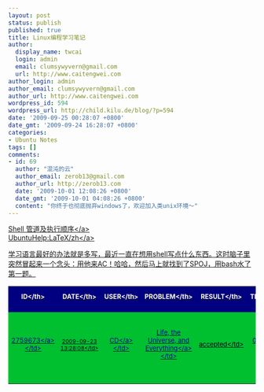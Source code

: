 ```yaml
---
layout: post
status: publish
published: true
title: Linux编程学习笔记
author:
  display_name: twcai
  login: admin
  email: clumsywyvern@gmail.com
  url: http://www.caitengwei.com
author_login: admin
author_email: clumsywyvern@gmail.com
author_url: http://www.caitengwei.com
wordpress_id: 594
wordpress_url: http://child.kilu.de/blog/?p=594
date: '2009-09-25 00:28:07 +0800'
date_gmt: '2009-09-24 16:28:07 +0800'
categories:
- Ubuntu Notes
tags: []
comments:
- id: 69
  author: "混沌的云"
  author_email: zerob13@gmail.com
  author_url: http://zerob13.com
  date: '2009-10-01 12:08:26 +0800'
  date_gmt: '2009-10-01 04:08:26 +0800'
  content: "你终于也彻底抛弃windows了，欢迎加入类unix环境～"
---
```

<p><a href="http:&#47;&#47;www.sanotes.net&#47;html&#47;y2008&#47;135.html" target="_blank">Shell 管道及执行顺序<&#47;a><br />
<a href="http:&#47;&#47;wiki.ubuntu.org.cn&#47;index.php?title=UbuntuHelp:LaTeX&#47;zh&amp;variant=zh-cn" target="_blank">UbuntuHelp:LaTeX&#47;zh<&#47;a></p>
<p>学习语言最好的办法就是多写，最近一直在想用shell写点什么东西。这时脑子里突然冒起来一个念头：用他来AC！哈哈，然后马上就找到了SPOJ，用bash水了第一题。</p>
<table style="color: #000020; text-align: center; vertical-align: top; border: 0px initial initial;" border="0" width="100%">
<tbody>
<tr style="background-color: #000080; color: #ffffdd;">
<th style="font-size: 13px; background-image: url(https:&#47;&#47;www.spoj.pl&#47;gfx&#47;sulcorner.png); background-position: 0% 0%; background-repeat: no-repeat no-repeat; border: 0px initial initial;" width="7%">ID<&#47;th></p>
<th style="font-size: 13px; border: 0px initial initial;" width="12%">DATE<&#47;th></p>
<th style="font-size: 13px; border: 0px initial initial;" width="20%">USER<&#47;th></p>
<th style="font-size: 13px; border: 0px initial initial;" width="22%">PROBLEM<&#47;th></p>
<th style="font-size: 13px; border: 0px initial initial;" width="16%">RESULT<&#47;th></p>
<th style="font-size: 13px; border: 0px initial initial;" width="6%">TIME<&#47;th></p>
<th style="font-size: 13px; border: 0px initial initial;" width="6%">MEM<&#47;th></p>
<th style="font-size: 13px; background-image: url(https:&#47;&#47;www.spoj.pl&#47;gfx&#47;surcorner.png); background-position: 100% 0%; background-repeat: no-repeat no-repeat; border: 0px initial initial;" width="8%">LANG<&#47;th><br />
<&#47;tr></p>
<tr style="background-color: #00c030;">
<td style="font-size: 13px; border: 0px initial initial;"><a style="text-decoration: none; color: #0000a0;" title="View source code." href="&#47;files&#47;src&#47;2759673&#47;">2759673<&#47;a><&#47;td></p>
<td style="font-size: 11px; border: 0px initial initial;">2009-09-23 13:28:08<&#47;td></p>
<td style="font-size: 13px; border: 0px initial initial;"><a style="text-decoration: none; color: #0000a0;" title="caitengwei" href="&#47;users&#47;caitengwei&#47;">CD<&#47;a><&#47;td></p>
<td style="font-size: 13px; border: 0px initial initial;"><a style="text-decoration: none; color: #0000a0;" title="TEST" href="&#47;problems&#47;TEST&#47;">Life, the Universe, and Everything<&#47;a><&#47;td></p>
<td id="statusres_2759673" style="font-size: 13px; border: 0px initial initial;">accepted<&#47;td></p>
<td id="statustime_2759673" style="font-size: 13px; border: 0px initial initial;"><a style="text-decoration: none; color: #0000a0;" title="See the best solutions" href="&#47;ranks&#47;TEST&#47;">0.00<&#47;a><&#47;td></p>
<td id="statusmem_2759673" style="font-size: 13px; border: 0px initial initial;">2.6M<&#47;td></p>
<td style="font-size: 9px; border: 0px initial initial;">BASH<&#47;td><br />
<&#47;tr><br />
<&#47;tbody><&#47;table></p>
<p>最近在硬盘上直接安装Ubuntu(覆盖了Windows)时用到的一些资料<br />
检测不到硬盘时，用命令行挂载硬盘<a href="http:&#47;&#47;wiki.ubuntu.org.cn&#47;index.php?title=安装新硬盘&variant=zh-cn">安装新硬盘<&#47;a></p>
